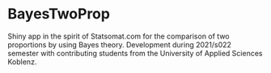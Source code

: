 # BayesTwoProp
Shiny app in the spirit of Statsomat.com for the comparison of two proportions by using Bayes theory. Development during 2021/s022 semester with contributing students from the University of Applied Sciences Koblenz. 
